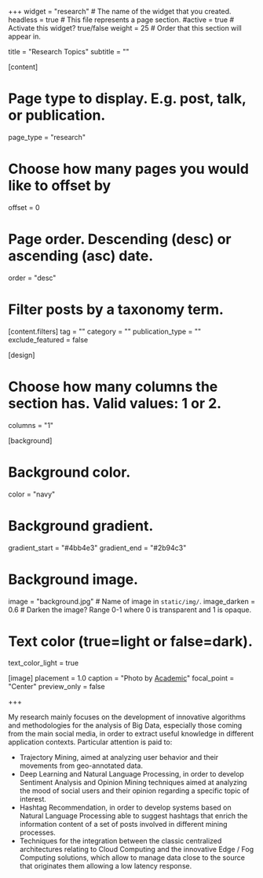 +++
widget = "research"  # The name of the widget that you created.
headless = true  # This file represents a page section.
#active = true  # Activate this widget? true/false
weight = 25 # Order that this section will appear in.

title = "Research Topics"
subtitle = ""


[content]
  # Page type to display. E.g. post, talk, or publication.
  page_type = "research"
  
  
  # Choose how many pages you would like to offset by
  offset = 0

  # Page order. Descending (desc) or ascending (asc) date.
  order = "desc"

  # Filter posts by a taxonomy term.
  [content.filters]
    tag = ""
    category = ""
    publication_type = ""
    exclude_featured = false

[design]
  # Choose how many columns the section has. Valid values: 1 or 2.
  columns = "1"


[background]
  # Background color.
  color = "navy"
  
  # Background gradient.
  gradient_start = "#4bb4e3"
  gradient_end = "#2b94c3"
  
  # Background image.
  image = "background.jpg"  # Name of image in `static/img/`.
  image_darken = 0.6  # Darken the image? Range 0-1 where 0 is transparent and 1 is opaque.

  # Text color (true=light or false=dark).
  text_color_light = true

[image]
placement = 1.0
caption = "Photo by [Academic](https://sourcethemes.com/academic/)"
focal_point = "Center"
preview_only = false

+++

My research mainly focuses on the development of innovative algorithms and methodologies for the analysis of Big Data, especially those coming from the main social media, in order to extract useful knowledge in different application contexts. Particular attention is paid to:

<ul>
  <li>Trajectory Mining, aimed at analyzing user behavior and their movements from geo-annotated data.</li>
  <li>Deep Learning and Natural Language Processing, in order to develop Sentiment Analysis and Opinion Mining techniques aimed at analyzing the mood of social users and their opinion regarding a specific topic of interest.</li>
  <li>Hashtag Recommendation, in order to develop systems based on Natural Language Processing able to suggest hashtags that enrich the information content of a set of posts involved in different mining processes.</li>
   <li>Techniques for the integration between the classic centralized architectures relating to Cloud Computing and the innovative Edge / Fog Computing solutions, which allow to manage data close to the source that originates them allowing a low latency response.
</ul>
